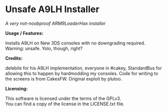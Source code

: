 # Unsafe A9LH Installer
*A very not-noobproof ARM9LoaderHax installer*

**Usage / Features:**

Installs A9LH on New 3DS consoles with no downgrading required. Warning: unsafe. Yolo, though, right?

**Credits:**

delebile for his A9LH implementation, everyone in #cakey, StandardBus for allowing this to happen by hardmodding my consoles.
Code for writing to the screens is from CakesFW.
Original exploit by plutoo.

**Licensing:**

This software is licensed under the terms of the GPLv3.  
You can find a copy of the license in the LICENSE.txt file.
